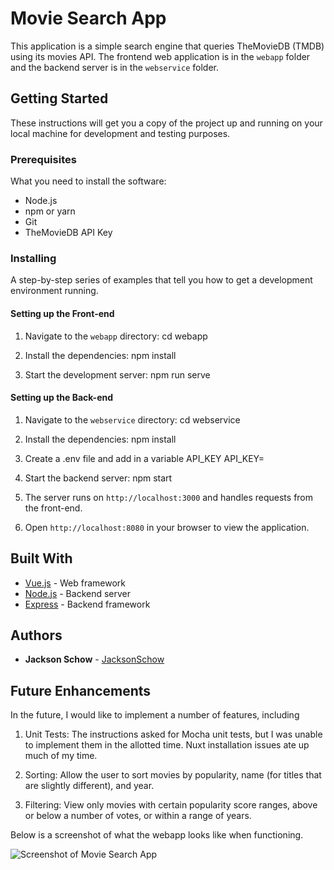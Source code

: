 # Movie Search App

This application is a simple search engine that queries TheMovieDB (TMDB) using its movies API. The frontend web application is in the `webapp` folder and the backend server is in the `webservice` folder.

## Getting Started

These instructions will get you a copy of the project up and running on your local machine for development and testing purposes.

### Prerequisites

What you need to install the software:

- Node.js
- npm or yarn
- Git
- TheMovieDB API Key

### Installing

A step-by-step series of examples that tell you how to get a development environment running.

#### Setting up the Front-end

1. Navigate to the `webapp` directory:
    cd webapp

2. Install the dependencies:
    npm install

3. Start the development server:
    npm run serve

#### Setting up the Back-end

1. Navigate to the `webservice` directory:
    cd webservice

2. Install the dependencies:
    npm install

3. Create a .env file and add in a variable API_KEY
    API_KEY=<your-api-key>

4. Start the backend server:
    npm start

5. The server runs on `http://localhost:3000` and handles requests from the front-end.

6. Open `http://localhost:8080` in your browser to view the application.

## Built With

- [Vue.js](https://vuejs.org/) - Web framework
- [Node.js](https://nodejs.org/) - Backend server
- [Express](https://expressjs.com/) - Backend framework

## Authors

- **Jackson Schow** - [JacksonSchow](https://github.com/JacksonSchow)

## Future Enhancements

In the future, I would like to implement a number of features, including

1. Unit Tests: The instructions asked for Mocha unit tests, but I was unable to implement them in the allotted time. Nuxt installation issues ate up much of my time.

2. Sorting: Allow the user to sort movies by popularity, name (for titles that are slightly different), and year.

3. Filtering: View only movies with certain popularity score ranges, above or below a number of votes, or within a range of years.


Below is a screenshot of what the webapp looks like when functioning.

![Screenshot of Movie Search App](Screenshot.png)
